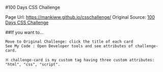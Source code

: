 #100 Days CSS Challenge

Page Url: https://mankiww.github.io/csschallenge/
Original Source: [100 Days CSS Challenge](https://100dayscss.com/)

##If you want to...
```
Move to Original Challenge: click the title of each card
See My Code : Open Developer tools and see attributes of challenge-card.

※ challenge-card is my custom tag having three custom attributes: "html", "css", "script".
```
